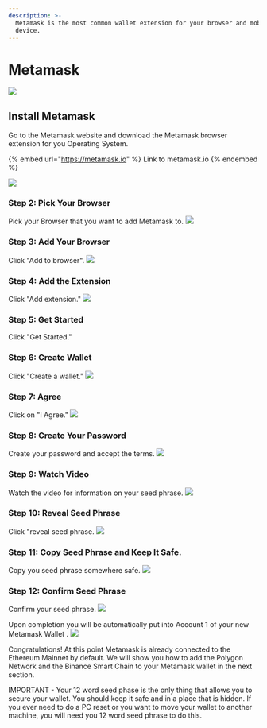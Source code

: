 ```yaml
---
description: >-
  Metamask is the most common wallet extension for your browser and mobile
  device.
---
```


# Metamask

![](../../.gitbook/assets/400px-Metamask.png)

## Install Metamask

Go to the Metamask website and download the Metamask browser extension for you Operating System.

{% embed url="https://metamask.io" %}
Link to metamask.io
{% endembed %}

![](../../.gitbook/assets/metamask-download-screen.png)

### Step 2: Pick Your Browser

Pick your Browser that you want to add Metamask to.
![](../../.gitbook/assets/pick-your-browser.png)

### Step 3: Add Your Browser

Click "Add to browser".
![](../../.gitbook/assets/add-to-browser.png)

### Step 4: Add the Extension

Click "Add extension." 
![](../../.gitbook/assets/add-extension.png)

### Step 5: Get Started 

Click "Get Started." 
[](../../.gitbook/assets/get-started.png)

### Step 6: Create Wallet

Click "Create a wallet." 
![](../../.gitbook/assets/create-a-wallet.png)

### Step 7: Agree

Click on "I Agree." 
![](../../.gitbook/assets/click-i-agree.png)

### Step 8: Create Your Password

Create your password and accept the terms. 
![](../../.gitbook/assets/reate-password.png)

### Step 9: Watch Video

Watch the video for information on your seed phrase. 
![](../../.gitbook/assets/watch-video.png)

### Step 10: Reveal Seed Phrase

Click "reveal seed phrase. 
![](../../.gitbook/assets/click-to-reveal-seed.png)

### Step 11: Copy Seed Phrase and Keep It Safe.
Copy you seed phrase somewhere safe. 
![](../../.gitbook/assets/copy-seed-phrase.png)

### Step 12: Confirm Seed Phrase

Confirm your seed phrase. 
![](../../.gitbook/assets/confirm-seed.png)

Upon completion you will be automatically put into Account 1 of your new Metamask Wallet . 
![](../../.gitbook/assets/ETH-mainnet.png)

Congratulations! At this point Metamask is already connected to the Ethereum Mainnet by default. We will show you how to add the Polygon Network and the Binance Smart Chain to your Metamask wallet in the next section.

IMPORTANT - Your 12 word seed phase is the only thing that allows you to secure your wallet. You should keep it safe and in a place that is hidden. If you ever need to do a PC reset or you want to move your wallet to another machine, you will need you 12 word seed phrase to do this.
